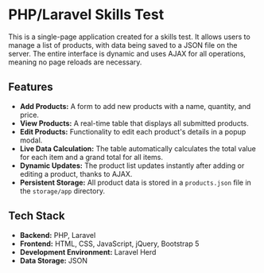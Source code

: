 # PHP/Laravel Skills Test

This is a single-page application created for a skills test. It allows users to manage a list of products, with data being saved to a JSON file on the server. The entire interface is dynamic and uses AJAX for all operations, meaning no page reloads are necessary.

## Features

* **Add Products:** A form to add new products with a name, quantity, and price.
* **View Products:** A real-time table that displays all submitted products.
* **Edit Products:** Functionality to edit each product's details in a popup modal.
* **Live Data Calculation:** The table automatically calculates the total value for each item and a grand total for all items.
* **Dynamic Updates:** The product list updates instantly after adding or editing a product, thanks to AJAX.
* **Persistent Storage:** All product data is stored in a `products.json` file in the `storage/app` directory.

## Tech Stack

* **Backend:** PHP, Laravel
* **Frontend:** HTML, CSS, JavaScript, jQuery, Bootstrap 5
* **Development Environment:** Laravel Herd
* **Data Storage:** JSON
